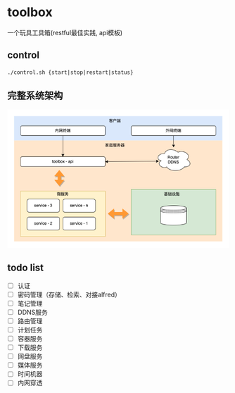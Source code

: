 # toolbox

一个玩具工具箱(restful最佳实践, api模板)

## control

```shell
./control.sh {start|stop|restart|status}
```

## 完整系统架构

![系统架构](./draft.png)

## todo list

- [ ] 认证
- [ ] 密码管理（存储、检索、对接alfred）
- [ ] 笔记管理
- [ ] DDNS服务
- [ ] 路由管理
- [ ] 计划任务
- [ ] 容器服务
- [ ] 下载服务
- [ ] 网盘服务
- [ ] 媒体服务
- [ ] 时间机器
- [ ] 内网穿透
